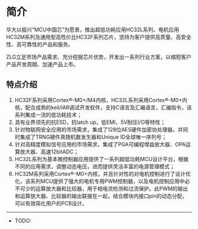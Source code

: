 # 简介

华大以振兴“MCU中国芯”为愿景，推出超低功耗应用HC32L系列、电机应用HC32M系列及通用型高性价比HC32F系列芯片，坚持为客户提供高质量、高安全性、高可靠性的产品和服务。

ZLG立足市场产品需求、充分挖掘芯片优势，开发出一系列行业方案，以缩短客户产品开发周期、加速产品上市。

## 特点介绍
1.	HC32F系列采用Cortex®-M0+/M4内核，HC32L系列采用Cortex®-M0+内核，配合成熟的keil/IAR调试开发软件，支持C语言及汇编语言，汇编指令，该系列集成一流的低功耗技术；
2.	具有业界领先的抗ESD，抗latch up，低EMI，5V耐压I/O等特性；
3.	针对物联网安全应用的市场需求，集成了128位AES硬件加密协处理器，并同时集成了TRNG硬件真随机数发生器和Unique ID全球唯一序列号；
4.	针对高精度模拟信号应用的市场需求，集成了PGA可编程增益放大器、OPA运算放大器、高速12bitADC；
5.  HC32L系列为基本微控制器应用提供了一系列超低功耗MCU设计平台，根据不同的应用需求，调整动态电压，进而提供灵活丰富的电源管理模式；
6.  HC32M系列采用Cortex®-M0+内核，并且针对性的对电机控制进行了设计优化，该系列MCU提供了强大的电机专用PWM控制器，以及电机控制应用中必不可少的运算放大器和比较器，用于相电流检测和过流保护。此PWM的输出和运算放大器、比较器的输出联接在一起，结合模块内接口pin的动态分配，可以有效简化用户的PCB设计。

-------------

* TODO:
